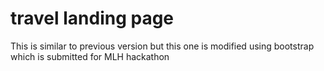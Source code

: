 # travel landing page
This is similar to previous version but this one is modified using bootstrap which is submitted for MLH hackathon
